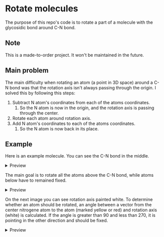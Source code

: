 # Rotate molecules

The purpose of this repo's code is to rotate a part of a molecule with the glycosidic bond around C-N bond.

## Note

This is a made-to-order project. It won't be maintained in the future.

## Main problem

The main difficulty when rotating an atom (a point in 3D space) around a C-N bond was that the rotation axis isn't always passing through the origin.
I solved this by following this steps:
1. Subtract N atom's coordinates from each of the atoms coordinates.
   1. So the N atom is now in the origin, and the rotation axis is passing through the center.
2. Rotate each atom around rotation axis.
3. Add N atom's coordinates to each of the atoms coordinates.
   1. So the N atom is now back in its place.

## Example

Here is an example molecule. You can see the C-N bond in the middle.

<details>
   <summary>Preview</summary>
   
   Front view:
   
   ![image](https://user-images.githubusercontent.com/39884112/120292957-727fe280-c2cd-11eb-9067-904f65b1dc7f.png)
   
   Side view:
   
   ![image](https://user-images.githubusercontent.com/39884112/120294962-6137d580-c2cf-11eb-995b-b8a0e714b634.png)

</details>

The main goal is to rotate all the atoms above the C-N bond, while atoms below have to remained fixed.

<details>
   <summary>Preview</summary>
   
   ![image](https://user-images.githubusercontent.com/39884112/120293316-cdb1d500-c2cd-11eb-82ac-428361abf84a.png)

</details>

On the next image you can see rotation axis painted white. To determine whether an atom should be rotated, an angle between a vector from the center nitrogene atom to the atom (marked yellow or red) and rotation axis (white) is calculated. If the angle is greater than 90 and less than 270, it is pointing in the other direction and should be fixed.

<details>
   <summary>Preview</summary>
   
   ![image](https://user-images.githubusercontent.com/39884112/120294826-436a7080-c2cf-11eb-97b2-3dffea1d6a76.png)

</details>
